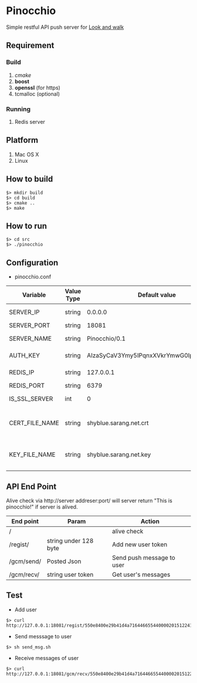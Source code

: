 # Pinocchio

Simple restful API push server for [Look and walk](http://www.lookandwalk.com/ko)

## Requirement

### Build
1. *cmake*
1. **boost**
1. **openssl** (for https)
1. tcmalloc (optional)

### Running
1. Redis server

## Platform

1. Mac OS X
2. Linux


## How to build

```
$> mkdir build
$> cd build
$> cmake ..
$> make
```
## How to run

```
$> cd src
$> ./pinocchio
```
## Configuration

* pinocchio.conf

Variable | Value Type | Default value | Description
---------|------------|---------------|------------
SERVER_IP | string |  0.0.0.0 | Server listen ip
SERVER_PORT | string | 18081 | Listen port
SERVER_NAME | string | Pinocchio/0.1 | Server name
AUTH_KEY | string | AIzaSyCaV3Ymy5IPqnxXVkrYmwG0IpB5mNj1ZZ8 | Application auth key
REDIS_IP | string | 127.0.0.1 | Redis server ip
REDIS_PORT | string | 6379 | Redis port
IS_SSL_SERVER | int | 0 | 1 -> https , 0 -> http
CERT_FILE_NAME | string | shyblue.sarang.net.crt | CERT file name for https server
KEY_FILE_NAME | string | shyblue.sarang.net.key | Key file name for https server

## API End Point

Alive check via http://server addreser:port/ will server return "This is pinocchio!" if server is alived.


End point|Param|Action
---------|-----|-------
/| | alive check
/regist/ | string under 128 byte | Add new user token
/gcm/send/ | Posted Json | Send push message to user
/gcm/recv/ | string user token | Get user's messages

## Test

* Add user

```
$> curl http://127.0.0.1:18081/regist/550e8400e29b41d4a71644665544000020151224110910
```
* Send messsage to user

```
$> sh send_msg.sh
```
* Receive messages of user

```
$> curl http://127.0.0.1:18081/gcm/recv/550e8400e29b41d4a71644665544000020151224110910

```